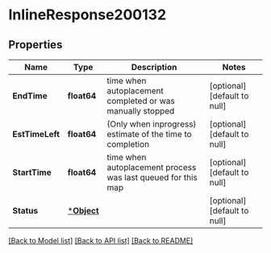 # InlineResponse200132

## Properties
Name | Type | Description | Notes
------------ | ------------- | ------------- | -------------
**EndTime** | **float64** | time when autoplacement completed or was manually stopped | [optional] [default to null]
**EstTimeLeft** | **float64** | (Only when inprogress) estimate of the time to completion | [optional] [default to null]
**StartTime** | **float64** | time when autoplacement process was last queued for this map | [optional] [default to null]
**Status** | [***Object**](.md) |  | [optional] [default to null]

[[Back to Model list]](../README.md#documentation-for-models) [[Back to API list]](../README.md#documentation-for-api-endpoints) [[Back to README]](../README.md)

